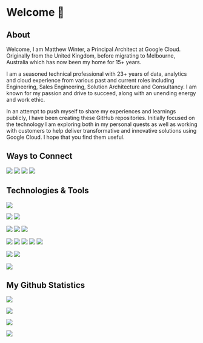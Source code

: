 # Welcome 👋

## About

Welcome, I am Matthew Winter, a Principal Architect at Google Cloud.  Originally from the United Kingdom, before migrating to Melbourne, Australia which has now been my home for 15+ years.

I am a seasoned technical professional with 23+ years of data, analytics and cloud experience from various past and current roles including Engineering, Sales Engineering, Solution Architecture and Consultancy.  I am known for my passion and drive to succeed, along with an unending energy and work ethic.

In an attempt to push myself to share my experiences and learnings publicly, I have been creating these GitHub repositories.  Initially focused on the technology I am exploring both in my personal quests as well as working with customers to help deliver transformative and innovative solutions using Google Cloud.  I hope that you find them useful.

## Ways to Connect

[![](https://img.shields.io/badge/-LinkedIn-informational?style=for-the-badge&logo=linkedin&logoColor=white&color=blue)](https://www.linkedin.com/in/wintermi/)
[![](https://img.shields.io/badge/-Twitter-informational?style=for-the-badge&logo=twitter&logoColor=white&color=blue)](https://twitter.com/wintermi)
[![](https://img.shields.io/badge/-Mastodon-informational?style=for-the-badge&logo=mastodon&logoColor=white&color=blue)](https://hachyderm.io/@mattwinter)
[![](https://img.shields.io/badge/-Email-informational?style=for-the-badge&logo=gmail&logoColor=white&color=blue)](mailto:winterlabs.dev@gmail.com)


## Technologies & Tools

[![](https://img.shields.io/badge/Cloud-Google_Cloud-informational?style=for-the-badge&logo=google-cloud&logoColor=white&color=blue)](https://cloud.google.com/)

![](https://img.shields.io/badge/Editor-VS_Code-informational?style=for-the-badge&logo=visual-studio-code&logoColor=white&color=blue)
![](https://img.shields.io/badge/Editor-NeoVim-informational?style=for-the-badge&logo=neovim&logoColor=white&color=blue)

![](https://img.shields.io/badge/OS-Linux-informational?style=for-the-badge&logo=linux&logoColor=white&color=blue)
![](https://img.shields.io/badge/OS-Arch-informational?style=for-the-badge&logo=archlinux&logoColor=white&color=blue)
![](https://img.shields.io/badge/OS-MacOS-informational?style=for-the-badge&logo=apple&logoColor=white&color=blue)

![](https://img.shields.io/badge/Code-Golang-informational?style=for-the-badge&logo=go&logoColor=white&color=blue)
![](https://img.shields.io/badge/Code-Zig-informational?style=for-the-badge&logo=zig&logoColor=white&color=blue)
![](https://img.shields.io/badge/Code-Python-informational?style=for-the-badge&logo=python&logoColor=white&color=blue)
![](https://img.shields.io/badge/Code-JavaScript-informational?style=for-the-badge&logo=javascript&logoColor=white&color=blue)
![](https://img.shields.io/badge/Code-C%23-informational?style=for-the-badge&logo=c-sharp&logoColor=white&color=blue)

![](https://img.shields.io/badge/Shell-Bash-informational?style=for-the-badge&logo=gnu-bash&logoColor=white&color=blue)
![](https://img.shields.io/badge/Shell-Zsh-informational?style=for-the-badge&logo=gnu-bash&logoColor=white&color=blue)

![](https://img.shields.io/badge/Tools-Kubernetes-informational?style=for-the-badge&logo=kubernetes&logoColor=white&color=blue)


## My Github Statistics

<p><img src="https://profile-counter.glitch.me/wintermi/count.svg"/></p>
<p><img src="https://github-readme-stats.vercel.app/api/top-langs/?username=wintermi&theme=tokyonight&count_private=true&langs_count=8&size_weight=0.5&count_weight=0.5&layout=compact&card_width=466"/></p>
<p><img src="https://github-readme-stats.vercel.app/api?username=wintermi&theme=tokyonight&count_private=true&show_icons=true&rank_icon=github"/></p>
<p><img src="https://streak-stats.demolab.com/?user=wintermi&theme=tokyonight&count_private=true" /></p>
